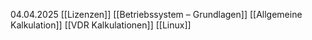 04.04.2025
[[Lizenzen]]
[[Betriebssystem – Grundlagen]]
[[Allgemeine Kalkulation]]
[[VDR Kalkulationen]]
[[Linux]]
